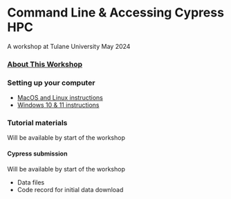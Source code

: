 # Command Line & Accessing Cypress HPC
A workshop at Tulane University
May 2024



### **[About This Workshop](https://github.com/JessicaMBlanton/CmdLine_and_Cypress_workshop/wiki/Home)**

### Setting up your computer
- [MacOS and Linux instructions](https://github.com/JessicaMBlanton/CmdLine_and_Cypress_workshop/wiki/Computer-setup-%E2%80%90-MacOS-and-Linux)
- [Windows 10 & 11 instructions](https://github.com/JessicaMBlanton/CmdLine_and_Cypress_workshop/wiki/Computer-setup-%E2%80%90-Windows-10-%26-11)

### Tutorial materials
Will be available by start of the workshop
#### Cypress submission
Will be available by start of the workshop
   - Data files
   - Code record for initial data download
